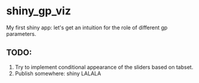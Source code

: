 # shiny_gp_viz
My first shiny app: let's get an intuition for the role of different gp parameters.


## TODO:

1. Try to implement conditional appearance of the sliders based on tabset.
2. Publish somewhere: shiny LALALA
